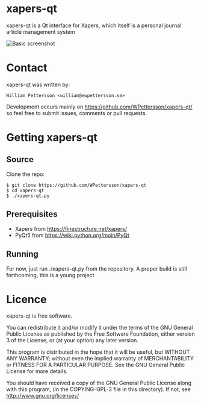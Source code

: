 xapers-qt 
===================================================


xapers-qt is a Qt interface for Xapers, which itself is a personal journal article management system


![Basic screenshot](/../screenshots/doc/Screenshot.png?raw=true)

Contact
=======

xapers-qt was written by:

    William Pettersson <william@ewpettersson.se>

Development occurs mainly on https://github.com/WPettersson/xapers-qt/ so feel free to submit issues, comments or pull requests.


Getting xapers-qt
==============

Source
------

Clone the repo:

    $ git clone https://github.com/WPettersson/xapers-qt
    $ cd xapers-qt
    $ ./xapers-qt.py

Prerequisites
-------------

- Xapers from https://finestructure.net/xapers/
- PyQt5 from https://wiki.python.org/moin/PyQt

Running
-------

For now, just run ./xapers-qt.py from the repository. A proper build is still
forthcoming, this is a young project


Licence
=======

xapers-qt is free software.

You can redistribute it and/or modify it under the terms of the GNU
General Public License as published by the Free Software Foundation,
either version 3 of the License, or (at your option) any later
version.

This program is distributed in the hope that it will be useful, but
WITHOUT ANY WARRANTY; without even the implied warranty of
MERCHANTABILITY or FITNESS FOR A PARTICULAR PURPOSE.  See the GNU
General Public License for more details.

You should have received a copy of the GNU General Public License
along with this program, (in the COPYING-GPL-3 file in this
directory). If not, see http://www.gnu.org/licenses/ 
